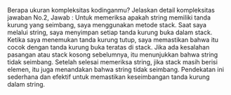 Berapa ukuran kompleksitas kodinganmu? Jelaskan detail kompleksitas jawaban No.2, 
Jawab : Untuk memeriksa apakah string memiliki tanda kurung yang seimbang, saya menggunakan metode stack. Saat saya melalui string, saya menyimpan setiap tanda kurung buka dalam stack. Ketika saya menemukan tanda kurung tutup, saya memastikan bahwa itu cocok dengan tanda kurung buka teratas di stack. Jika ada kesalahan pasangan atau stack kosong sebelumnya, itu menunjukkan bahwa string tidak seimbang. Setelah selesai memeriksa string, jika stack masih berisi elemen, itu juga menandakan bahwa string tidak seimbang. Pendekatan ini sederhana dan efektif untuk memastikan keseimbangan tanda kurung dalam string.
